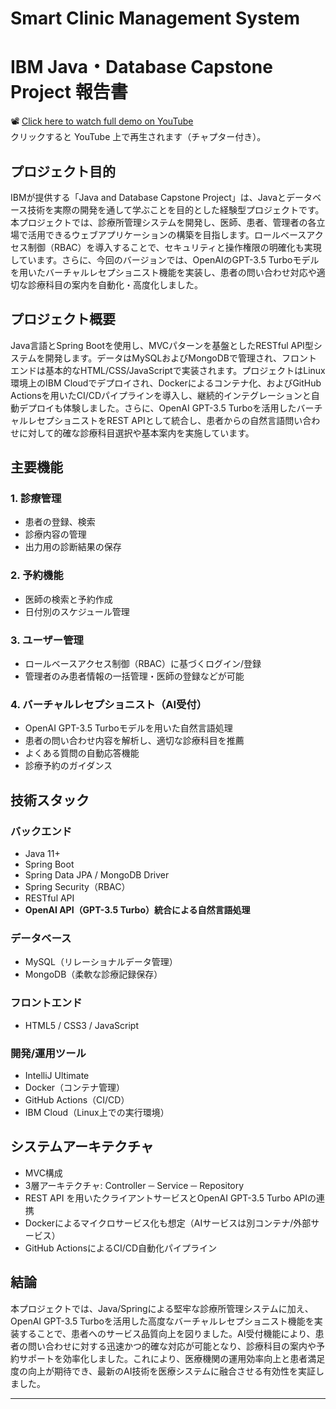 # Smart Clinic Management System  
# IBM Java・Database Capstone Project 報告書  
📽 [Click here to watch full demo on YouTube](https://www.youtube.com/watch?v=TfYPPA7sIvk)  
クリックすると YouTube 上で再生されます（チャプター付き）。

## プロジェクト目的

IBMが提供する「Java and Database Capstone Project」は、Javaとデータベース技術を実際の開発を通して学ぶことを目的とした経験型プロジェクトです。本プロジェクトでは、診療所管理システムを開発し、医師、患者、管理者の各立場で活用できるウェブアプリケーションの構築を目指します。ロールベースアクセス制御（RBAC）を導入することで、セキュリティと操作権限の明確化も実現しています。さらに、今回のバージョンでは、OpenAIのGPT-3.5 Turboモデルを用いたバーチャルレセプショニスト機能を実装し、患者の問い合わせ対応や適切な診療科目の案内を自動化・高度化しました。

## プロジェクト概要

Java言語とSpring Bootを使用し、MVCパターンを基盤としたRESTful API型システムを開発します。データはMySQLおよびMongoDBで管理され、フロントエンドは基本的なHTML/CSS/JavaScriptで実装されます。プロジェクトはLinux環境上のIBM Cloudでデプロイされ、Dockerによるコンテナ化、およびGitHub Actionsを用いたCI/CDパイプラインを導入し、継続的インテグレーションと自動デプロイも体験しました。さらに、OpenAI GPT-3.5 Turboを活用したバーチャルレセプショニストをREST APIとして統合し、患者からの自然言語問い合わせに対して的確な診療科目選択や基本案内を実施しています。

## 主要機能

### 1. 診療管理

* 患者の登録、検索  
* 診療内容の管理  
* 出力用の診断結果の保存  

### 2. 予約機能

* 医師の検索と予約作成  
* 日付別のスケジュール管理  

### 3. ユーザー管理

* ロールベースアクセス制御（RBAC）に基づくログイン/登録  
* 管理者のみ患者情報の一括管理・医師の登録などが可能  

### 4. バーチャルレセプショニスト（AI受付）

* OpenAI GPT-3.5 Turboモデルを用いた自然言語処理  
* 患者の問い合わせ内容を解析し、適切な診療科目を推薦  
* よくある質問の自動応答機能  
* 診療予約のガイダンス  

## 技術スタック

### バックエンド

* Java 11+  
* Spring Boot  
* Spring Data JPA / MongoDB Driver  
* Spring Security（RBAC）  
* RESTful API  
* **OpenAI API（GPT-3.5 Turbo）統合による自然言語処理**

### データベース

* MySQL（リレーショナルデータ管理）  
* MongoDB（柔軟な診療記録保存）  

### フロントエンド

* HTML5 / CSS3 / JavaScript  

### 開発/運用ツール

* IntelliJ Ultimate   
* Docker（コンテナ管理）  
* GitHub Actions（CI/CD）  
* IBM Cloud（Linux上での実行環境）  

## システムアーキテクチャ

* MVC構成  
* 3層アーキテクチャ: Controller ─ Service ─ Repository  
* REST API を用いたクライアントサービスとOpenAI GPT-3.5 Turbo APIの連携  
* Dockerによるマイクロサービス化も想定（AIサービスは別コンテナ/外部サービス）  
* GitHub ActionsによるCI/CD自動化パイプライン  

## 結論

本プロジェクトでは、Java/Springによる堅牢な診療所管理システムに加え、OpenAI GPT-3.5 Turboを活用した高度なバーチャルレセプショニスト機能を実装することで、患者へのサービス品質向上を図りました。AI受付機能により、患者の問い合わせに対する迅速かつ的確な対応が可能となり、診療科目の案内や予約サポートを効率化しました。これにより、医療機関の運用効率向上と患者満足度の向上が期待でき、最新のAI技術を医療システムに融合させる有効性を実証しました。

***
